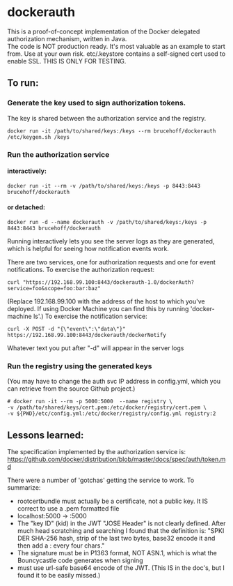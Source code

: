 # dockerauth
This is a proof-of-concept implementation of the Docker delegated authorization mechanism, written in Java.  
The code is NOT production ready.  It's most valuable as an example to start from.   Use at your own risk. 
etc/.keystore contains a self-signed cert used to enable SSL.  THIS IS ONLY FOR TESTING.


## To run:
### Generate the key used to sign authorization tokens.
The key is shared between the authorization service and the registry.
```
docker run -it /path/to/shared/keys:/keys --rm brucehoff/dockerauth /etc/keygen.sh /keys
```
### Run the authorization service
#### interactively:
```
docker run -it --rm -v /path/to/shared/keys:/keys -p 8443:8443 brucehoff/dockerauth
```
#### or detached:
```
docker run -d --name dockerauth -v /path/to/shared/keys:/keys -p 8443:8443 brucehoff/dockerauth
```
Running interactively lets you see the server logs as they are generated, which is helpful for seeing how notification events work.

There are two services, one for authorization requests and one for event notifications. 
To exercise the authorization request:
```
curl "https://192.168.99.100:8443/dockerauth-1.0/dockerAuth?service=foo&scope=foo:bar:baz"
```
(Replace 192.168.99.100 with the address of the host to which you've deployed.  If using Docker Machine 
you can find this by running 'docker-machine ls'.)
To exercise the notification service:
```
curl -X POST -d "{\"event\":\"data\"}" https://192.168.99.100:8443/dockerauth/dockerNotify
```
Whatever text you put after "-d" will appear in the server logs

### Run the registry using the generated keys
(You may have to change the auth svc IP address in config.yml, which you can retrieve from the source Github project.)
```
# docker run -it --rm -p 5000:5000  --name registry \
-v /path/to/shared/keys/cert.pem:/etc/docker/registry/cert.pem \
-v ${PWD}/etc/config.yml:/etc/docker/registry/config.yml registry:2 
```



## Lessons learned:
The specification implemented by the authorization service is:
https://github.com/docker/distribution/blob/master/docs/spec/auth/token.md

There were a number of 'gotchas' getting the service to work.  To summarize:
- rootcertbundle must actually be a certificate, not a public key.  It IS correct to use a .pem formatted file
- localhost:5000 -> :5000
- The "key ID" (kid) in the JWT "JOSE Header" is not clearly defined.  After much head scratching and searching I found that the definition is: "SPKI DER SHA-256 hash, strip of the last two bytes, base32 encode it and then add a : every four chars."
- The signature must be in P1363 format, NOT ASN.1, which is what the Bouncycastle code generates when signing
- must use url-safe base64 encode of the JWT.  (This IS in the doc's, but I found it to be easily missed.)

